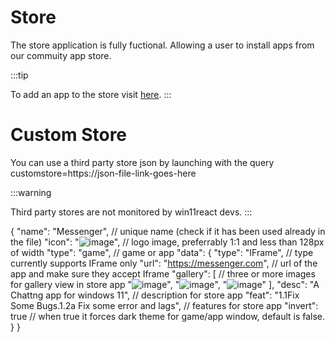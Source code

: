 # Store

The store application is fully fuctional. Allowing a user to install apps from our commuity app store.

:::tip

To add an app to the store visit [here](https://win11react-docs.andrewstech.me/docs/Store/add-app).
:::

# Custom Store

You can use a third party store json by launching with the query customstore=https://json-file-link-goes-here

:::warning

Third party stores are not monitored by win11react devs.
:::

{
  "name": "Messenger", // unique name (check if it has been used already in the file)
  "icon": "![image](https://user-images.githubusercontent.com/129754815/229508710-9c4cb12a-cb5d-4c9d-81cb-196c6d285fec.png)", // logo image, preferrably 1:1 and less than 128px of width
  "type": "game", // game or app
  "data": {
    "type": "IFrame", // type currently supports IFrame only
    "url": "https://messenger.com", // url of the app and make sure they accept Iframe
    "gallery": [
      // three or more images for gallery view in store app
      "![image](https://user-images.githubusercontent.com/129754815/229508243-e9559bc3-5d40-4386-a3ca-fa89d49fb306.png)",
      "![image](https://user-images.githubusercontent.com/129754815/229508318-1f1cc31b-5cfa-4479-9f60-22c14d802e6d.png)",
      "![image](https://user-images.githubusercontent.com/129754815/229508374-da7b39da-0a68-42b3-b5a2-418e6caf5bfb.png)"
    ],
    "desc": "A Chattng app for windows 11", // description for store app
    "feat": "1.1Fix Some Bugs.1.2a Fix some error and lags", // features for store app
    "invert": true // when true it forces dark theme for game/app window, default is false.
  }
}

